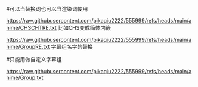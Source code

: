#可以当替换词也可以当渲染词使用


https://raw.githubusercontent.com/pikaqiu2222/555999/refs/heads/main/anime/CHSCHTRE.txt 比如CHS变成简体内嵌


https://raw.githubusercontent.com/pikaqiu2222/555999/refs/heads/main/anime/GroupRE.txt  字幕组名字的替换



#只能用做自定义字幕组


https://raw.githubusercontent.com/pikaqiu2222/555999/refs/heads/main/anime/Group.txt
